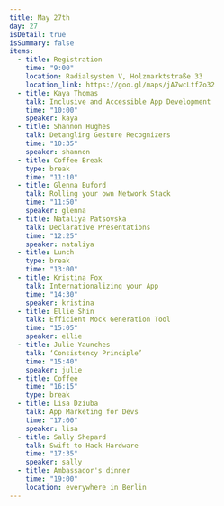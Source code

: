 ```yaml
---
title: May 27th
day: 27
isDetail: true
isSummary: false
items:
  - title: Registration
    time: "9:00"
    location: Radialsystem V, Holzmarktstraße 33
    location_link: https://goo.gl/maps/jA7wcLtfZo32
  - title: Kaya Thomas
    talk: Inclusive and Accessible App Development
    time: "10:00"
    speaker: kaya
  - title: Shannon Hughes
    talk: Detangling Gesture Recognizers
    time: "10:35"
    speaker: shannon
  - title: Coffee Break
    type: break 
    time: "11:10"
  - title: Glenna Buford
    talk: Rolling your own Network Stack
    time: "11:50"
    speaker: glenna
  - title: Nataliya Patsovska
    talk: Declarative Presentations
    time: "12:25"
    speaker: nataliya
  - title: Lunch
    type: break 
    time: "13:00"
  - title: Kristina Fox
    talk: Internationalizing your App
    time: "14:30"
    speaker: kristina
  - title: Ellie Shin
    talk: Efficient Mock Generation Tool
    time: "15:05"
    speaker: ellie
  - title: Julie Yaunches
    talk: ‘Consistency Principle’
    time: "15:40"
    speaker: julie
  - title: Coffee
    time: "16:15"
    type: break
  - title: Lisa Dziuba
    talk: App Marketing for Devs
    time: "17:00"
    speaker: lisa
  - title: Sally Shepard
    talk: Swift to Hack Hardware
    time: "17:35"
    speaker: sally
  - title: Ambassador's dinner
    time: "19:00"
    location: everywhere in Berlin
---
```


  <!-- 
  - title: Registration
    time: "9:00"
    location: Radialsystem V, Holzmarktstraße 33
    location_link: https://goo.gl/maps/jA7wcLtfZo32
  - title: Kamilah Taylor
    talk: Tired of the state of online conversations? 🙈🙉🙊 Let’s do something about it 💪
    time: "10:00"
    speaker: kamilah
  - title: Coffee Break
    type: break
    time: "11:15"
  -->


